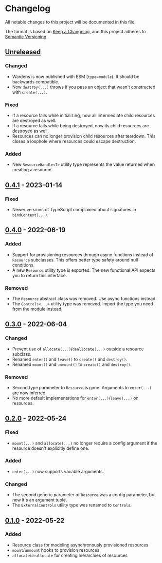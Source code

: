 # Changelog

All notable changes to this project will be documented in this file.

The format is based on [Keep a Changelog](https://keepachangelog.com/en/1.0.0/), and this project adheres to [Semantic Versioning](https://semver.org/spec/v2.0.0.html).

## [Unreleased]

### Changed

- Wardens is now published with ESM (`type=module`). It should be backwards compatible.
- Now `destroy(...)` throws if you pass an object that wasn't constructed with `create(...)`.

### Fixed

- If a resource fails while initializing, now all intermediate child resources are destroyed as well.
- If a resource fails while being destroyed, now its child resources are destroyed as well.
- Resources can no longer provision child resources after teardown. This closes a loophole where resources could escape destruction.

### Added

- New `ResourceHandle<T>` utility type represents the value returned when creating a resource.

## [0.4.1] - 2023-01-14

### Fixed

- Newer versions of TypeScript complained about signatures in `bindContext(...)`.

## [0.4.0] - 2022-06-19

### Added

- Support for provisioning resources through async functions instead of `Resource` subclasses. This offers better type safety around null conditions.
- A new `Resource` utility type is exported. The new functional API expects you to return this interface.

### Removed

- The `Resource` abstract class was removed. Use async functions instead.
- The `Controls<...>` utility type was removed. Import the type you need from the module instead.

## [0.3.0] - 2022-06-04

### Changed

- Prevent use of `allocate(...)`/`deallocate(...)` outside a resource subclass.
- Renamed `enter()` and `leave()` to `create()` and `destroy()`.
- Renamed `mount()` and `unmount()` to `create()` and `destroy()`.

### Removed

- Second type parameter to `Resource` is gone. Arguments to `enter(...)` are now inferred.
- No more default implementations for `enter(...)`/`leave(...)` on resources.

## [0.2.0] - 2022-05-24

### Fixed

- `mount(...)` and `allocate(...)` no longer require a config argument if the resource doesn't explicitly define one.

### Added

- `enter(...)` now supports variable arguments.

### Changed

- The second generic parameter of `Resource` was a config parameter, but now it's an argument tuple.
- The `ExternalControls` utility type was renamed to `Controls`.

## [0.1.0] - 2022-05-22

### Added

- Resource class for modeling asynchronously provisioned resources
- `mount`/`unmount` hooks to provision resources
- `allocate`/`deallocate` for creating hierarchies of resources

[Unreleased]: https://github.com/PsychoLlama/wardens/compare/v0.4.1...HEAD
[0.4.1]: https://github.com/PsychoLlama/wardens/compare/v0.4.0...v0.4.1
[0.4.0]: https://github.com/PsychoLlama/wardens/compare/v0.3.0...v0.4.0
[0.3.0]: https://github.com/PsychoLlama/wardens/compare/v0.2.0...v0.3.0
[0.2.0]: https://github.com/PsychoLlama/wardens/compare/v0.1.0...v0.2.0
[0.1.0]: https://github.com/PsychoLlama/wardens/releases/tag/v0.1.0
